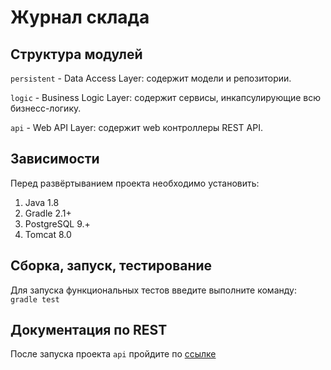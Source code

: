 # Журнал склада

## Структура модулей

`persistent` - Data Access Layer: содержит модели и репозитории.

`logic` - Business Logic Layer: содержит сервисы, инкапсулирующие всю бизнесс-логику.

`api` - Web API Layer: содержит web контроллеры REST API.

## Зависимости

Перед развёртыванием проекта необходимо установить:

1. Java 1.8
1. Gradle 2.1+
1. PostgreSQL 9.+
1. Tomcat 8.0

## Сборка, запуск, тестирование

Для запуска функциональных тестов введите выполните команду: `gradle test`

## Документация по REST
После запуска проекта `api` пройдите по [ссылке](http://localhost:8081/swagger/index.html)
